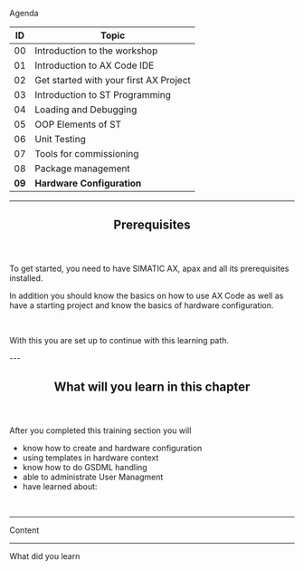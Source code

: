 
Agenda

| ID | Topic |
| -- | ----- |
| 00 | Introduction to the workshop |
| 01 | Introduction to AX Code IDE |
| 02 | Get started with your first AX Project |
| 03 | Introduction to ST Programming |
| 04 | Loading and Debugging |
| 05 | OOP Elements of ST |
| 06 | Unit Testing |
| 07 | Tools for commissioning |
| 08 | Package management |
| **09** | **Hardware Configuration** |

---

<header class="slide_header">
  <h2>Prerequisites</h2>
</header>

<div class="grid-two-col-eq">
  <div class="flex-col justify-center">
    <p>To get started, you need to have SIMATIC AX, apax and all its prerequisites installed.</p>
    <p>In addition you should know the basics on how to use AX Code as well as have a starting project and know the basics of hardware configuration.</p>
    <br/>
    <p>With this you are set up to continue with this learning path.</p>
  </div>
</div>
---

<header class="slide_header">
  <h2>
        What will you learn in this chapter
  </h2>
</header>

<div class="grid-two-col-eq">
  <div class="flex-col justify-center">
    <p>After you completed this training section you will </p>
        <ul>
            <li>know how to create and hardware configuration</li>
            <li>using templates in hardware context</li>
            <li>know how to do GSDML handling</li>
            <li>able to administrate User Managment</li>
            <li>have learned about:</li>
        </ul>
    <br>
  </div>
</div>

---

Content

---

What did you learn